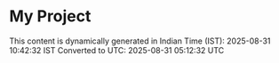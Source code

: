 # My Project

This content is dynamically generated in Indian Time (IST): 2025-08-31 10:42:32 IST
Converted to UTC: 2025-08-31 05:12:32 UTC
